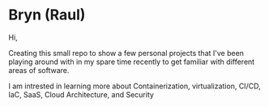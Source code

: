 # Bryn (Raul)
Hi, 

Creating this small repo to show a few personal projects that I've been playing around with in my spare time recently to get familiar with different areas of software.

I am intrested in learning more about Containerization, virtualization, CI/CD, IaC, SaaS, Cloud Architecture, and Security

